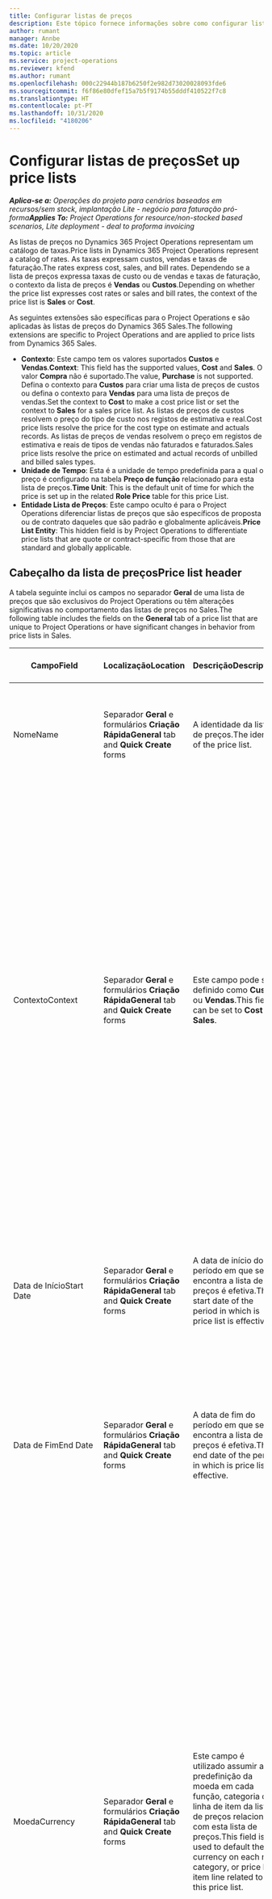 ```yaml
---
title: Configurar listas de preços
description: Este tópico fornece informações sobre como configurar listas de preços de custos e vendas.
author: rumant
manager: Annbe
ms.date: 10/20/2020
ms.topic: article
ms.service: project-operations
ms.reviewer: kfend
ms.author: rumant
ms.openlocfilehash: 000c22944b187b6250f2e982d73020028093fde6
ms.sourcegitcommit: f6f86e80dfef15a7b5f9174b55dddf410522f7c8
ms.translationtype: HT
ms.contentlocale: pt-PT
ms.lasthandoff: 10/31/2020
ms.locfileid: "4180206"
---
```

# <a name="set-up-price-lists"></a><span data-ttu-id="634e6-103">Configurar listas de preços</span><span class="sxs-lookup"><span data-stu-id="634e6-103">Set up price lists</span></span>

<span data-ttu-id="634e6-104">_**Aplica-se a:** Operações do projeto para cenários baseados em recursos/sem stock, implantação Lite - negócio para faturação pró-forma_</span><span class="sxs-lookup"><span data-stu-id="634e6-104">_**Applies To:** Project Operations for resource/non-stocked based scenarios, Lite deployment - deal to proforma invoicing_</span></span>

<span data-ttu-id="634e6-105">As listas de preços no Dynamics 365 Project Operations representam um catálogo de taxas.</span><span class="sxs-lookup"><span data-stu-id="634e6-105">Price lists in Dynamics 365 Project Operations represent a catalog of rates.</span></span> <span data-ttu-id="634e6-106">As taxas expressam custos, vendas e taxas de faturação.</span><span class="sxs-lookup"><span data-stu-id="634e6-106">The rates express cost, sales, and bill rates.</span></span> <span data-ttu-id="634e6-107">Dependendo se a lista de preços expressa taxas de custo ou de vendas e taxas de faturação, o contexto da lista de preços é **Vendas** ou **Custos**.</span><span class="sxs-lookup"><span data-stu-id="634e6-107">Depending on whether the price list expresses cost rates or sales and bill rates, the context of the price list is **Sales** or **Cost**.</span></span>

<span data-ttu-id="634e6-108">As seguintes extensões são específicas para o Project Operations e são aplicadas às listas de preços do Dynamics 365 Sales.</span><span class="sxs-lookup"><span data-stu-id="634e6-108">The following extensions are specific to Project Operations and are applied to price lists from Dynamics 365 Sales.</span></span>

- <span data-ttu-id="634e6-109">**Contexto**: Este campo tem os valores suportados **Custos** e **Vendas**.</span><span class="sxs-lookup"><span data-stu-id="634e6-109">**Context**: This field has the supported values, **Cost** and **Sales**.</span></span> <span data-ttu-id="634e6-110">O valor **Compra** não é suportado.</span><span class="sxs-lookup"><span data-stu-id="634e6-110">The value, **Purchase** is not supported.</span></span> <span data-ttu-id="634e6-111">Defina o contexto para **Custos** para criar uma lista de preços de custos ou defina o contexto para **Vendas** para uma lista de preços de vendas.</span><span class="sxs-lookup"><span data-stu-id="634e6-111">Set the context to **Cost** to make a cost price list or set the context to **Sales** for a sales price list.</span></span> <span data-ttu-id="634e6-112">As listas de preços de custos resolvem o preço do tipo de custo nos registos de estimativa e real.</span><span class="sxs-lookup"><span data-stu-id="634e6-112">Cost price lists resolve the price for the cost type on estimate and actuals records.</span></span> <span data-ttu-id="634e6-113">As listas de preços de vendas resolvem o preço em registos de estimativa e reais de tipos de vendas não faturados e faturados.</span><span class="sxs-lookup"><span data-stu-id="634e6-113">Sales price lists resolve the price on estimated and actual records of unbilled and billed sales types.</span></span>
- <span data-ttu-id="634e6-114">**Unidade de Tempo**: Esta é a unidade de tempo predefinida para a qual o preço é configurado na tabela **Preço de função** relacionado para esta lista de preços.</span><span class="sxs-lookup"><span data-stu-id="634e6-114">**Time Unit**: This is the default unit of time for which the price is set up in the related **Role Price** table for this price List.</span></span>
- <span data-ttu-id="634e6-115">**Entidade Lista de Preços**: Este campo oculto é para o Project Operations diferenciar listas de preços que são específicos de proposta ou de contrato daqueles que são padrão e globalmente aplicáveis.</span><span class="sxs-lookup"><span data-stu-id="634e6-115">**Price List Entity**: This  hidden field is by Project Operations to differentiate price lists that are quote or contract-specific from those that are standard and globally applicable.</span></span>

## <a name="price-list-header"></a><span data-ttu-id="634e6-116">Cabeçalho da lista de preços</span><span class="sxs-lookup"><span data-stu-id="634e6-116">Price list header</span></span>

<span data-ttu-id="634e6-117">A tabela seguinte inclui os campos no separador **Geral** de uma lista de preços que são exclusivos do Project Operations ou têm alterações significativas no comportamento das listas de preços no Sales.</span><span class="sxs-lookup"><span data-stu-id="634e6-117">The following table includes the fields on the **General** tab of a price list that are unique to Project Operations or have significant changes in behavior from price lists in Sales.</span></span>

| <span data-ttu-id="634e6-118">Campo</span><span class="sxs-lookup"><span data-stu-id="634e6-118">Field</span></span> | <span data-ttu-id="634e6-119">Localização</span><span class="sxs-lookup"><span data-stu-id="634e6-119">Location</span></span> | <span data-ttu-id="634e6-120">Descrição</span><span class="sxs-lookup"><span data-stu-id="634e6-120">Description</span></span> | <span data-ttu-id="634e6-121">Impacto a jusante</span><span class="sxs-lookup"><span data-stu-id="634e6-121">Downstream impact</span></span> |
| --- | --- | --- | --- |
| <span data-ttu-id="634e6-122">Nome</span><span class="sxs-lookup"><span data-stu-id="634e6-122">Name</span></span> | <span data-ttu-id="634e6-123">Separador **Geral** e formulários **Criação Rápida**</span><span class="sxs-lookup"><span data-stu-id="634e6-123">**General** tab and **Quick Create** forms</span></span> | <span data-ttu-id="634e6-124">A identidade da lista de preços.</span><span class="sxs-lookup"><span data-stu-id="634e6-124">The identity of the price list.</span></span> | <span data-ttu-id="634e6-125">A lista de preços é mostrada com este valor em todas as páginas da lista e opções pendente.</span><span class="sxs-lookup"><span data-stu-id="634e6-125">The price list is shown with this value on all list pages and drop-down options.</span></span>|
| <span data-ttu-id="634e6-126">Contexto</span><span class="sxs-lookup"><span data-stu-id="634e6-126">Context</span></span> | <span data-ttu-id="634e6-127">Separador **Geral** e formulários **Criação Rápida**</span><span class="sxs-lookup"><span data-stu-id="634e6-127">**General** tab and **Quick Create** forms</span></span> | <span data-ttu-id="634e6-128">Este campo pode ser definido como **Custos** ou **Vendas**.</span><span class="sxs-lookup"><span data-stu-id="634e6-128">This field can be set to **Cost** or **Sales**.</span></span> | <span data-ttu-id="634e6-129">Uma lista de preços definida para **Custos** é usada para pesquisar o preço para estimativas de custos e custos reais.</span><span class="sxs-lookup"><span data-stu-id="634e6-129">A price list set to **Cost** is used to look up the price for cost estimates and cost actuals.</span></span> <span data-ttu-id="634e6-130">Uma lista de preços definida para **Vendas** é usada para pesquisar o preço para estimativas de vendas e vendas reais.</span><span class="sxs-lookup"><span data-stu-id="634e6-130">A price list set to **Sales** is used to look up the price for sales estimates and sales actuals.</span></span> <span data-ttu-id="634e6-131">Apenas as listas de preços que têm o contexto definido para **Vendas** podem ser anexadas às listas de preços do projeto para clientes, propostas de projeto e contratos de projeto.</span><span class="sxs-lookup"><span data-stu-id="634e6-131">Only price lists that have the context set to **Sales** can be attached to project price lists for customers, project quotes, and project contracts.</span></span> |
| <span data-ttu-id="634e6-132">Data de Início</span><span class="sxs-lookup"><span data-stu-id="634e6-132">Start Date</span></span> | <span data-ttu-id="634e6-133">Separador **Geral** e formulários **Criação Rápida**</span><span class="sxs-lookup"><span data-stu-id="634e6-133">**General** tab and **Quick Create** forms</span></span> | <span data-ttu-id="634e6-134">A data de início do período em que se encontra a lista de preços é efetiva.</span><span class="sxs-lookup"><span data-stu-id="634e6-134">The start date of the period in which is price list is effective.</span></span> | <span data-ttu-id="634e6-135">Com o campo **Data de Fim**, este campo é utilizado para determinar qual a lista de preços aplicável a uma determinada estimativa ou linha real.</span><span class="sxs-lookup"><span data-stu-id="634e6-135">With the **End Date** field, this field is used to determine which price list is applicable for a certain estimate or actual line.</span></span> |
| <span data-ttu-id="634e6-136">Data de Fim</span><span class="sxs-lookup"><span data-stu-id="634e6-136">End Date</span></span> | <span data-ttu-id="634e6-137">Separador **Geral** e formulários **Criação Rápida**</span><span class="sxs-lookup"><span data-stu-id="634e6-137">**General** tab and **Quick Create** forms</span></span> | <span data-ttu-id="634e6-138">A data de fim do período em que se encontra a lista de preços é efetiva.</span><span class="sxs-lookup"><span data-stu-id="634e6-138">The end date of the period in which is price list is effective.</span></span> | <span data-ttu-id="634e6-139">Com o campo **Data de Início**, este campo é utilizado para determinar qual a lista de preços aplicável a uma determinada estimativa ou linha real.</span><span class="sxs-lookup"><span data-stu-id="634e6-139">With the **Start Date** field, this field is used to determine which price list is applicable for a certain estimate or actual line.</span></span> |
| <span data-ttu-id="634e6-140">Moeda</span><span class="sxs-lookup"><span data-stu-id="634e6-140">Currency</span></span> | <span data-ttu-id="634e6-141">Separador **Geral** e formulários **Criação Rápida**</span><span class="sxs-lookup"><span data-stu-id="634e6-141">**General** tab and **Quick Create** forms</span></span> | <span data-ttu-id="634e6-142">Este campo é utilizado assumir a predefinição da moeda em cada função, categoria ou linha de item da lista de preços relacionada com esta lista de preços.</span><span class="sxs-lookup"><span data-stu-id="634e6-142">This field is used to default the currency on each role, category, or price list item line related to this price list.</span></span> | <span data-ttu-id="634e6-143">Nas listas de preços **Vendas**, as funções, categorias ou linhas de item da lista de preços não podem ser criadas em nenhuma moeda que não seja esta moeda.</span><span class="sxs-lookup"><span data-stu-id="634e6-143">On **Sales** price lists, roles, categories, or price list item lines can't be created in any currency other than this currency.</span></span> <span data-ttu-id="634e6-144">Nas listas de preços **Custos**, pode criar uma linha de preço de função em qualquer moeda.</span><span class="sxs-lookup"><span data-stu-id="634e6-144">On **Cost** price lists, you can create a role price line in any currency.</span></span> <span data-ttu-id="634e6-145">A moeda aqui definida é usada como uma predefinição.</span><span class="sxs-lookup"><span data-stu-id="634e6-145">The currency defined here is used as a default.</span></span> <span data-ttu-id="634e6-146">A configuração do utilizador que está relacionada com os preços de função pode sobrepor-se a este valor para ativar a configuração da taxa de custo da mão de obra em qualquer moeda.</span><span class="sxs-lookup"><span data-stu-id="634e6-146">The user setup that is related role prices can override this value to enable labor cost rate setup in any currency.</span></span> <span data-ttu-id="634e6-147">As taxas de custos de categoria e os custos de item de lista de preços só podem ser definidos na moeda definida aqui.</span><span class="sxs-lookup"><span data-stu-id="634e6-147">Category cost rates and price list item costs can be set up only in the currency defined here.</span></span> |
| <span data-ttu-id="634e6-148">Unidade de Tempo</span><span class="sxs-lookup"><span data-stu-id="634e6-148">Time Unit</span></span> | <span data-ttu-id="634e6-149">Separador **Geral** e formulários **Criação Rápida**</span><span class="sxs-lookup"><span data-stu-id="634e6-149">**General** tab and **Quick Create** forms</span></span> | <span data-ttu-id="634e6-150">Este campo é utilizado assumir a predefinição da unidade de tempo em cada linha de função relacionada com esta lista de preços.</span><span class="sxs-lookup"><span data-stu-id="634e6-150">This field is used to default the time unit on each role line related to this price list.</span></span> | <span data-ttu-id="634e6-151">Este valor de campo é utilizado apenas na configuração do preço da função relacionada.</span><span class="sxs-lookup"><span data-stu-id="634e6-151">This field value is only used on related role price setup.</span></span> <span data-ttu-id="634e6-152">Nas listas de preços **Custos** e **Vendas**, pode criar uma linha de preço de função em qualquer unidade de tempo.</span><span class="sxs-lookup"><span data-stu-id="634e6-152">On **Cost** and **Sales** price lists, you can create a role price line in any unit of time.</span></span> <span data-ttu-id="634e6-153">A unidade de tempo aqui definida é usada como uma predefinição.</span><span class="sxs-lookup"><span data-stu-id="634e6-153">The time unit defined here is used as a default.</span></span> <span data-ttu-id="634e6-154">A configuração do utilizador que está relacionada com os preços de função pode sobrepor-se a este valor para ativar a configuração da taxa de custo e faturação da mão de obra em qualquer unidade de tempo.</span><span class="sxs-lookup"><span data-stu-id="634e6-154">The user setup related role prices can override this value to enable labor cost and bill rate setup in any unit of time.</span></span> |
| <span data-ttu-id="634e6-155">Descrição</span><span class="sxs-lookup"><span data-stu-id="634e6-155">Description</span></span> | <span data-ttu-id="634e6-156">Separador **Geral** e formulários **Criação Rápida**</span><span class="sxs-lookup"><span data-stu-id="634e6-156">**General** tab and **Quick Create** forms</span></span> | <span data-ttu-id="634e6-157">Este campo de texto permite-lhe fornecer uma descrição de várias linhas da lista de preços.</span><span class="sxs-lookup"><span data-stu-id="634e6-157">This text field allows you to provide a multi-line description of the price list.</span></span> | <span data-ttu-id="634e6-158">Este campo é mostrado nas vistas **Associadas** na lista de preços em várias entidades que têm listas de preços relacionadas.</span><span class="sxs-lookup"><span data-stu-id="634e6-158">This field is shown in the **Associated** views on the price list in various entities that have related price lists.</span></span> |
